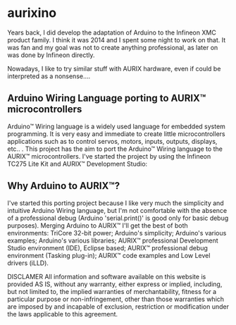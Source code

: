 # aurixino

Years back, I did develop the adaptation of Arduino to the Infineon XMC product family. I think it was 2014 and I spent some night to work on that. It was fan and my goal was not to create anything professional, as later on was done by Infineon directly. 

Nowadays, I like to try similar stuff with AURIX hardware, even if could be interpreted as a nonsense....


<h2>Arduino Wiring Language porting to AURIX™ microcontrollers</h2>


Arduino™ Wiring language is a widely used language for embedded system programming. It is very easy and immediate to create little microcontrollers applications such as to control servos, motors, inputs, outputs, displays, etc.. . This project has the aim to port the Arduino™ Wiring language to the AURIX™ microcontrollers. I've started the project by using the Infineon TC275 Lite Kit and AURIX™ Development Studio:


<h2>Why Arduino to AURIX™?</h2>

I've started this porting project because I like very much the simplicity and intuitive Arduino Wiring language, but I'm not comfortable with the absence of a professional debug (Arduino 'serial.print()' is good only for basic debug purposes). Merging Arduino to AURIX™ I'll get the best of both environments: 
TriCore 32-bit power; 
Arduino's simplicity; 
Arduino's various examples; 
Arduino's various libraries; 
AURIX™ professional Development Studio environment (IDE), Eclipse based; 
AURIX™ professional debug environment (Tasking plug-in); 
AURIX™ code examples and Low Level drivers (iLLD).

DISCLAMER
All information and software available on this website is provided AS IS, without any warranty, either express or implied, including, but not limited to, the implied warranties of merchantability, fitness for a particular purpose or non-infringement, other than those warranties which are imposed by and incapable of exclusion, restriction or modification under the laws applicable to this agreement.
